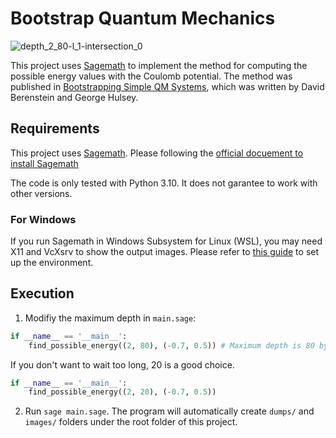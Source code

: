# Bootstrap Quantum Mechanics

![depth_2_80-l_1-intersection_0](https://user-images.githubusercontent.com/11438642/211285014-1dab8cc5-1db0-4ba4-b9e1-9f6c71280a46.png)

This project uses [Sagemath](https://www.sagemath.org/) to implement the method for computing the possible energy values with the Coulomb potential. The method was published in [Bootstrapping Simple QM Systems](https://arxiv.org/pdf/2108.08757.pdf), which was written by David Berenstein and George Hulsey.

## Requirements

This project uses [Sagemath](https://www.sagemath.org/). Please following the [official docuement to install Sagemath](https://doc.sagemath.org/html/en/installation/index.html)

The code is only tested with Python 3.10. It does not garantee to work with other versions.

### For Windows

If you run Sagemath in Windows Subsystem for Linux (WSL), you may need X11 and VcXsrv to show the output images. Please refer to [this guide](https://www.guide2wsl.com/x11/) to set up the environment.

## Execution

1. Modifiy the maximum depth in `main.sage`:

```python
if __name__ == '__main__':
    find_possible_energy((2, 80), (-0.7, 0.5)) # Maximum depth is 80 by default.
```

If you don't want to wait too long, 20 is a good choice.

```python
if __name__ == '__main__':
    find_possible_energy((2, 20), (-0.7, 0.5))
```

2. Run `sage main.sage`. The program will automatically create `dumps/` and `images/` folders under the root folder of this project.
